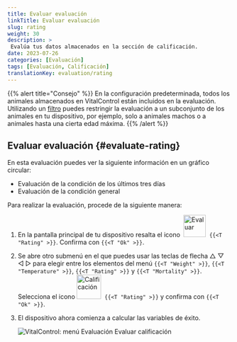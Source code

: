 ```yaml
---
title: Evaluar evaluación
linkTitle: Evaluar evaluación
slug: rating
weight: 30
description: >
 Evalúa tus datos almacenados en la sección de calificación.
date: 2023-07-26
categories: [Evaluación]
tags: [Evaluación, Calificación]
translationKey: evaluation/rating
---
```

{{% alert title="Consejo" %}}
En la configuración predeterminada, todos los animales almacenados en VitalControl están incluidos en la evaluación. Utilizando un [filtro](../../filter/) puedes restringir la evaluación a un subconjunto de los animales en tu dispositivo, por ejemplo, solo a animales machos o a animales hasta una cierta edad máxima.
{{% /alert %}}

## Evaluar evaluación {#evaluate-rating}

En esta evaluación puedes ver la siguiente información en un gráfico circular:
- Evaluación de la condición de los últimos tres días
- Evaluación de la condición general

Para realizar la evaluación, procede de la siguiente manera:

1. En la pantalla principal de tu dispositivo resalta el icono &nbsp;<img src="/icons/main/evaluation.svg" width="50" align="bottom" alt="Evaluar" />&nbsp; `{{<T "Rating" >}}`. Confirma con `{{<T "Ok" >}}`.

2. Se abre otro submenú en el que puedes usar las teclas de flecha △ ▽ ◁ ▷ para elegir entre los elementos del menú `{{<T "Weight" >}}`, `{{<T "Temperature" >}}`, `{{<T "Rating" >}}` y `{{<T "Mortality" >}}`. Selecciona el icono <img src="/icons/evaluation/rating.svg" width="55" align="bottom" alt="Calificación" />&nbsp; `{{<T "Rating" >}}` y confirma con `{{<T "Ok" >}}`.

3. El dispositivo ahora comienza a calcular las variables de éxito.

   ![VitalControl: menú Evaluación Evaluar calificación](../images/rating.png "Evaluar calificación")
